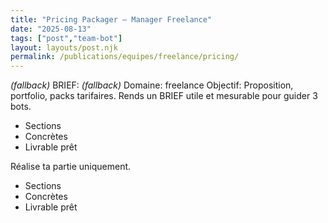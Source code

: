 ```yaml
---
title: "Pricing Packager — Manager Freelance"
date: "2025-08-13"
tags: ["post","team-bot"]
layout: layouts/post.njk
permalink: /publications/equipes/freelance/pricing/
---
```

*(fallback)* BRIEF:
*(fallback)* Domaine: freelance
Objectif: Proposition, portfolio, packs tarifaires.
Rends un BRIEF utile et mesurable pour guider 3 bots.

- Sections
- Concrètes
- Livrable prêt

Réalise ta partie uniquement.

- Sections
- Concrètes
- Livrable prêt
